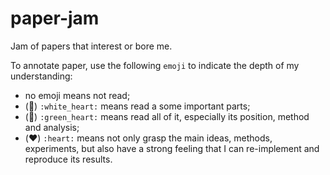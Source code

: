 # paper-jam
Jam of papers that interest or bore me.

To annotate paper, use the following `emoji` to indicate the depth of my understanding:
- no emoji means not read;
- (:white_heart:) `:white_heart:` means read a some important parts;
- (:green_heart:) `:green_heart:` means read all of it, especially its position, method and analysis;
- (:heart:) `:heart:` means not only grasp the main ideas, methods, experiments, but also have a strong feeling that I can re-implement and reproduce its results.

